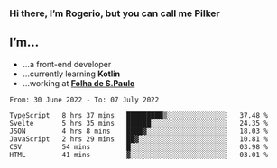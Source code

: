 ### Hi there, I’m Rogerio, but you can call me Pilker

## I’m…
- …a front-end developer
- …currently learning **Kotlin**
- …working at [**Folha de S.Paulo**](https://www.folha.com.br/)

<!--START_SECTION:waka-->

```text
From: 30 June 2022 - To: 07 July 2022

TypeScript   8 hrs 37 mins   █████████▒░░░░░░░░░░░░░░░   37.48 %
Svelte       5 hrs 35 mins   ██████░░░░░░░░░░░░░░░░░░░   24.35 %
JSON         4 hrs 8 mins    ████▓░░░░░░░░░░░░░░░░░░░░   18.03 %
JavaScript   2 hrs 29 mins   ██▓░░░░░░░░░░░░░░░░░░░░░░   10.81 %
CSV          54 mins         █░░░░░░░░░░░░░░░░░░░░░░░░   03.98 %
HTML         41 mins         ▓░░░░░░░░░░░░░░░░░░░░░░░░   03.01 %
```

<!--END_SECTION:waka-->

